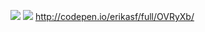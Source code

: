 ![](http://erikasf.com/media/uploads/2015/05/screen.jpeg) 
![](https://nimbus.everhelper.me/client/notes/share/217982/Kx1TSTbBcG3XPTtb7Xn7y9A45RQ420EH/)
http://codepen.io/erikasf/full/OVRyXb/

